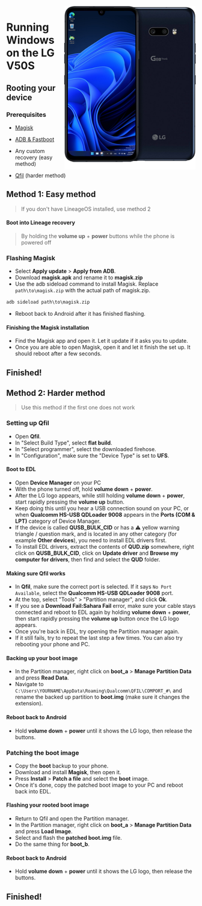 <img align="right" src="https://github.com/n00b69/woa-mh2lm5g/blob/main/mh2lm5g.png" width="350" alt="Windows 11 running on mh2lm5g">

# Running Windows on the LG V50S

## Rooting your device

### Prerequisites
- [Magisk](https://github.com/topjohnwu/Magisk/releases/latest)

- [ADB & Fastboot](https://developer.android.com/studio/releases/platform-tools)

- Any custom recovery (easy method)

- [Qfil](https://github.com/n00b69/woa-mh2lm5g/releases/tag/Qfil) (harder method)

## Method 1: Easy method
> If you don't have LineageOS installed, use method 2

#### Boot into Lineage recovery
> By holding the **volume up** + **power** buttons while the phone is powered off

### Flashing Magisk
- Select **Apply update** > **Apply from ADB**.
- Download **magisk.apk** and rename it to **magisk.zip**
- Use the adb sideload command to install Magisk. Replace `path\to\magisk.zip` with the actual path of magisk.zip.
```cmd
adb sideload path\to\magisk.zip
```
- Reboot back to Android after it has finished flashing.

#### Finishing the Magisk installation
- Find the Magisk app and open it. Let it update if it asks you to update.
- Once you are able to open Magisk, open it and let it finish the set up. It should reboot after a few seconds.

## Finished!

## Method 2: Harder method
> Use this method if the first one does not work

### Setting up Qfil
- Open **Qfil**.
- In "Select Build Type", select **flat build**.
- In "Select programmer", select the downloaded firehose.
- In "Configuration", make sure the "Device Type" is set to **UFS**.

#### Boot to EDL
- Open **Device Manager** on your PC
- With the phone turned off, hold **volume down** + **power**.
- After the LG logo appears, while still holding **volume down** + **power**, start rapidly pressing the **volume up** button.
- Keep doing this until you hear a USB connection sound on your PC, or when **Qualcomm HS-USB QDLoader 9008** appears in the **Ports (COM & LPT)** category of Device Manager.
- If the device is called **QUSB_BULK_CID** or has a ⚠️ yellow warning triangle / question mark, and is located in any other category (for example **Other devices**), you need to install EDL drivers first.
- To install EDL drivers, extract the contents of **QUD.zip** somewhere, right click on **QUSB_BULK_CID**, click on **Update driver** and **Browse my computer for drivers**, then find and select the **QUD** folder.

#### Making sure Qfil works
- In **Qfil**, make sure the correct port is selected. If it says `No Port Available`, select the **Qualcomm HS-USB QDLoader 9008** port.
- At the top, select "Tools" > "Partition manager", and click **Ok**.
- If you see a **Download Fail:Sahara Fail** error, make sure your cable stays connected and reboot to EDL again by holding **volume down** + **power**, then start rapidly pressing the **volume up** button once the LG logo appears.
- Once you're back in EDL, try opening the Partition manager again.
- If it still fails, try to repeat the last step a few times. You can also try rebooting your phone and PC.

#### Backing up your boot image
- In the Partition manager, right click on **boot_a** > **Manage Partition Data** and press **Read Data**.
- Navigate to `C:\Users\YOURNAME\AppData\Roaming\Qualcomm\QFIL\COMPORT_#\` and rename the backed up partition to **boot.img** (make sure it changes the extension).

#### Reboot back to Android
- Hold **volume down** + **power** until it shows the LG logo, then release the buttons.

### Patching the boot image
- Copy the **boot** backup to your phone.
- Download and install **Magisk**, then open it.
- Press **Install** > **Patch a file** and select the **boot** image.
- Once it's done, copy the patched boot image to your PC and reboot back into EDL.

#### Flashing your rooted boot image
- Return to Qfil and open the Partition manager.
- In the Partition manager, right click on **boot_a** > **Manage Partition Data** and press **Load Image**.
- Select and flash the **patched boot.img** file.
- Do the same thing for **boot_b**.

#### Reboot back to Android
- Hold **volume down** + **power** until it shows the LG logo, then release the buttons.

## Finished!

